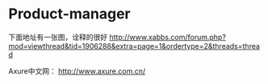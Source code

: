 # Product-manager

下面地址有一张图，诠释的很好
http://www.xabbs.com/forum.php?mod=viewthread&tid=1906288&extra=page=1&ordertype=2&threads=thread


Axure中文网：
http://www.axure.com.cn/

